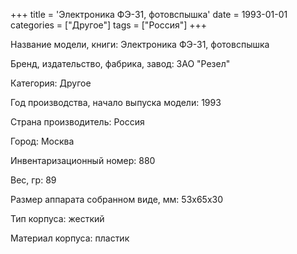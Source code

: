 +++
title = 'Электроника ФЭ-31, фотовспышка'
date = 1993-01-01
categories = ["Другое"]
tags = ["Россия"]
+++

Название модели, книги: Электроника ФЭ-31, фотовспышка

Бренд, издательство, фабрика, завод: ЗАО "Резел"

Категория: Другое

Год производства, начало выпуска модели: 1993

Страна производитель: Россия

Город: Москва

Инвентаризационный номер: 880

Вес, гр: 89

Размер аппарата  собранном виде, мм: 53х65х30

Тип корпуса: жесткий

Материал корпуса: пластик

